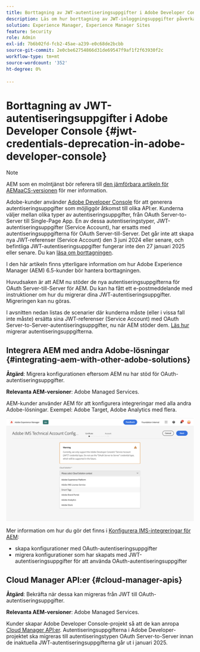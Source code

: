 ```yaml
---
title: Borttagning av JWT-autentiseringsuppgifter i Adobe Developer Console
description: Läs om hur borttagning av JWT-inloggningsuppgifter påverkar AEM i Adobe Developer Console
solution: Experience Manager, Experience Manager Sites
feature: Security
role: Admin
exl-id: 7b6b02fd-fcb2-45ae-a239-e0c68de2bcbb
source-git-commit: 2e0cbe62754866d31de69547f9af1f2f63930f2c
workflow-type: tm+mt
source-wordcount: '352'
ht-degree: 0%

---
```


# Borttagning av JWT-autentiseringsuppgifter i Adobe Developer Console {#jwt-credentials-deprecation-in-adobe-developer-console}

>[!NOTE]
> AEM som en molntjänst bör referera till [den jämförbara artikeln för AEMaaCS-versionen](https://experienceleague.adobe.com/docs/experience-manager-cloud-service/content/security/jwt-credentials-deprecation-in-adobe-developer-console.html) för mer information.

Adobe-kunder använder [Adobe Developer Console](https://developer.adobe.com/console) för att generera autentiseringsuppgifter som möjliggör åtkomst till olika API:er. Kunderna väljer mellan olika typer av autentiseringsuppgifter, från OAuth Server-to-Server till Single-Page App. En av dessa autentiseringstyper, JWT-autentiseringsuppgifter (Service Account), har ersatts med autentiseringsuppgifterna för OAuth Server-till-Server. Det går inte att skapa nya JWT-referenser (Service Account) den 3 juni 2024 eller senare, och befintliga JWT-autentiseringsuppgifter fungerar inte den 27 januari 2025 eller senare. Du kan [läsa om borttagningen](https://developer.adobe.com/developer-console/docs/guides/authentication/ServerToServerAuthentication/migration/).

I den här artikeln finns ytterligare information om hur Adobe Experience Manager (AEM) 6.5-kunder bör hantera borttagningen.

Huvudsaken är att AEM nu stöder de nya autentiseringsuppgifterna för OAuth Server-till-Server för AEM. Du kan ha fått ett e-postmeddelande med instruktioner om hur du migrerar dina JWT-autentiseringsuppgifter. Migreringen kan nu göras.

I avsnitten nedan listas de scenarier där kunderna måste (eller i vissa fall inte måste) ersätta sina JWT-referenser (Service Account) med OAuth Server-to-Server-autentiseringsuppgifter, nu när AEM stöder dem. [Läs hur](https://developer.adobe.com/developer-console/docs/guides/authentication/ServerToServerAuthentication/migration/#migration-overview) migrerar autentiseringsuppgifterna.

## Integrera AEM med andra Adobe-lösningar {#integrating-aem-with-other-adobe-solutions}

**Åtgärd**: Migrera konfigurationen eftersom AEM nu har stöd för OAuth-autentiseringsuppgifter.

**Relevanta AEM-versioner**: Adobe Managed Services.

AEM-kunder använder AEM för att konfigurera integreringar med alla andra Adobe-lösningar. Exempel: Adobe Target, Adobe Analytics med flera.

![Integrera AEM med andra lösningar](/help/sites-administering/assets/jwt-deprecation.png)

Mer information om hur du gör det finns i [Konfigurera IMS-integreringar för AEM](/help/sites-administering/setting-up-ims-integrations-for-aem.md):

* skapa konfigurationer med OAuth-autentiseringsuppgifter
* migrera konfigurationer som har skapats med JWT-autentiseringsuppgifter för att använda OAuth-autentiseringsuppgifter

## Cloud Manager API:er {#cloud-manager-apis}

**Åtgärd**: Bekräfta när dessa kan migreras från JWT till OAuth-autentiseringsuppgifter.

**Relevanta AEM-versioner**: Adobe Managed Services.

Kunder skapar Adobe Developer Console-projekt så att de kan anropa [Cloud Manager API:er](https://developer.adobe.com/experience-cloud/cloud-manager/guides/getting-started/create-api-integration/). Autentiseringsuppgifterna i Adobe Developer-projektet ska migreras till autentiseringstypen OAuth Server-to-Server innan de inaktuella JWT-autentiseringsuppgifterna går ut i januari 2025.
